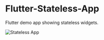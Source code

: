 # Flutter-Stateless-App
Flutter demo app showing stateless widgets.

![Stateless App](https://flic.kr/p/W4ndNZ)


